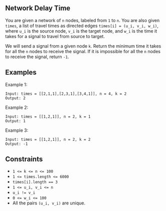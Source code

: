 ## Network Delay Time

You are given a network of `n` nodes, labeled from `1` to `n`. You are also given `times`, a list of travel times as directed edges `times[i] = (u_i, v_i, w_i)`, where `u_i` is the source node, `v_i` is the target node, and `w_i` is the time it takes for a signal to travel from source to target.

We will send a signal from a given node `k`. Return the minimum time it takes for all the `n` nodes to receive the signal. If it is impossible for all the `n` nodes to receive the signal, return `-1`.

## Examples

Example 1:

```
Input: times = [[2,1,1],[2,3,1],[3,4,1]], n = 4, k = 2
Output: 2
```

Example 2:

```
Input: times = [[1,2,1]], n = 2, k = 1
Output: 1
```

Example 3:

```
Input: times = [[1,2,1]], n = 2, k = 2
Output: -1
```

## Constraints

* `1 <= k <= n <= 100`
* `1 <= times.length <= 6000`
* `times[i].length == 3`
* `1 <= u_i, v_i <= n`
* `u_i != v_i`
* `0 <= w_i <= 100`
* All the pairs `(u_i, v_i)` are unique.